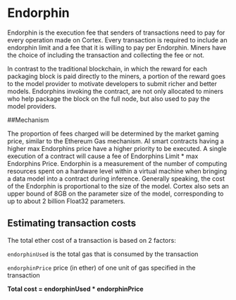 # Endorphin

Endorphin is the execution fee that senders of transactions need to pay for every operation made on Cortex. Every transaction is required to include an endorphin limit and a fee that it is willing to pay per Endorphin. Miners have the choice of including the transaction and collecting the fee or not. 

In contrast to the traditional blockchain, in which the reward for each packaging block is paid directly to the miners, a portion of the reward goes to the model provider to motivate developers to submit richer and better models. Endorphins invoking the contract, are not only allocated to miners who help package the block on the full node, but also used to pay the model providers. 

##Mechanism

The proportion of fees charged will be determined by the market gaming price, similar to the Ethereum Gas mechanism. AI smart contracts having a higher max Endorphins price have a higher priority to be executed. A single execution of a contract will cause a fee of Endorphins Limit * max Endorphins Price. Endorphin is a measurement of the number of computing resources spent on a hardware level within a virtual machine when bringing a data model into a contract during inference. Generally speaking, the cost of the Endorphin is proportional to the size of the model. Cortex also sets an upper bound of 8GB on the parameter size of the model, corresponding to up to about 2 billion Float32 parameters.

## Estimating transaction costs

The total ether cost of a transaction is based on 2 factors:

`endorphinUsed` is the total gas that is consumed by the transaction

`endorphinPrice` price (in ether) of one unit of gas specified in the transaction

**Total cost = endorphinUsed \* endorphinPrice**

